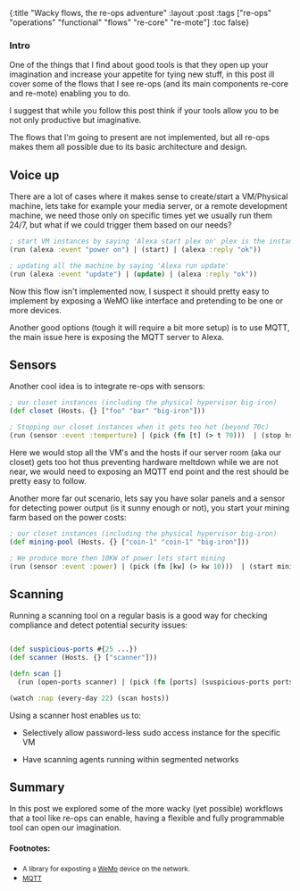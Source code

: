 {:title "Wacky flows, the re-ops adventure"
 :layout :post
 :tags  ["re-ops" "operations" "functional" "flows" "re-core" "re-mote"]
 :toc false}

### Intro
One of the things that I find about good tools is that they open up your imagination and increase your appetite for tying new stuff, in this post ill cover some of the flows that I see re-ops (and its main components re-core and re-mote) enabling you to do.

I suggest that while you follow this post think if your tools allow you to be not only productive but imaginative.

The flows that I'm going to present are not implemented, but all re-ops makes them all possible due to its basic architecture and design.

## Voice up

There are a lot of cases where it makes sense to create/start a VM/Physical machine, lets take for example your media server, or a remote development machine, we need those only on specific times yet we usually run them 24/7, but what if we could trigger them based on our needs?


```clojure
; start VM instances by saying 'Alexa start plex on' plex is the instance type
(run (alexa :event "power on") | (start) | (alexa :reply "ok"))

; updating all the machine by saying 'Alexa run update'
(run (alexa :event "update") | (update) | (alexa :reply "ok"))

```

Now this flow isn't implemented now, I suspect it should pretty easy to implement by exposing a WeMO like interface and pretending to be one or more devices.

Another good options (tough it will require a bit more setup) is to use MQTT, the main issue here is exposing the MQTT server to Alexa.

## Sensors

Another cool idea is to integrate re-ops with sensors:

```clojure
; our closet instances (including the physical hypervisor big-iron)
(def closet (Hosts. {} ["foo" "bar" "big-iron"]))

; Stopping our closet instances when it gets too hot (beyond 70c)
(run (sensor :event :temperture) | (pick (fn [t] (> t 70)))  | (stop hs) | (email to-from "stopped all closed instances, room too hot"))

```

Here we would stop all the VM's and the hosts if our server room (aka our closet) gets too hot thus preventing hardware meltdown while we are not near, we would need to exposing an MQTT end point and the rest should be pretty easy to follow.

Another more far out scenario, lets say you have solar panels and a sensor for detecting power output (is it sunny enough or not), you start your mining farm based on the power costs:

```clojure
; our closet instances (including the physical hypervisor big-iron)
(def mining-pool (Hosts. {} ["coin-1" "coin-1" "big-iron"]))

; We produce more then 10KW of power lets start mining
(run (sensor :event :power) | (pick (fn [kw] (> kw 10)))  | (start mining-pool))

```

## Scanning
Running a scanning tool on a regular basis is a good way for checking compliance and detect potential security issues:

```clojure

(def suspicious-ports #{25 ...})
(def scanner (Hosts. {} ["scanner"]))

(defn scan []
  (run (open-ports scanner) | (pick (fn [ports] (suspicious-ports ports)))   | (email "suspicious ports found"))

(watch :nap (every-day 22) (scan hosts))

```
Using a scanner host enables us to:

* Selectively allow password-less sudo access instance for the specific VM

* Have scanning agents running within segmented networks



## Summary
In this post we explored some of the more wacky (yet possible) workflows that a tool like re-ops can enable, having a flexible and fully programmable tool can open our imagination.


#### Footnotes:
* <small>A library for exposting a [WeMo]() device on the network.</small>
* <small>[MQTT]()</small>


